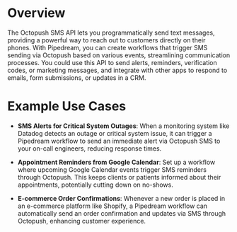 # Overview

The Octopush SMS API lets you programmatically send text messages, providing a powerful way to reach out to customers directly on their phones. With Pipedream, you can create workflows that trigger SMS sending via Octopush based on various events, streamlining communication processes. You could use this API to send alerts, reminders, verification codes, or marketing messages, and integrate with other apps to respond to emails, form submissions, or updates in a CRM.

# Example Use Cases

- **SMS Alerts for Critical System Outages**: When a monitoring system like Datadog detects an outage or critical system issue, it can trigger a Pipedream workflow to send an immediate alert via Octopush SMS to your on-call engineers, reducing response times.

- **Appointment Reminders from Google Calendar**: Set up a workflow where upcoming Google Calendar events trigger SMS reminders through Octopush. This keeps clients or patients informed about their appointments, potentially cutting down on no-shows.

- **E-commerce Order Confirmations**: Whenever a new order is placed in an e-commerce platform like Shopify, a Pipedream workflow can automatically send an order confirmation and updates via SMS through Octopush, enhancing customer experience.
